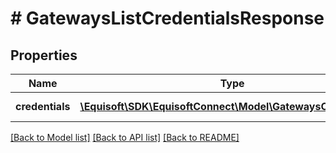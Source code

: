# # GatewaysListCredentialsResponse

## Properties

Name | Type | Description | Notes
------------ | ------------- | ------------- | -------------
**credentials** | [**\Equisoft\SDK\EquisoftConnect\Model\GatewaysCredentials[]**](GatewaysCredentials.md) | List of credentials |

[[Back to Model list]](../../README.md#models) [[Back to API list]](../../README.md#endpoints) [[Back to README]](../../README.md)

